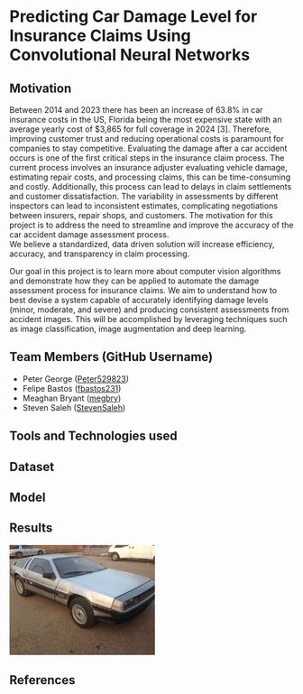 # Predicting Car Damage Level for Insurance Claims Using Convolutional Neural Networks

## Motivation

Between 2014 and 2023 there has been an increase of 63.8% in car insurance costs in the US, Florida being the most expensive state with an average yearly cost of $3,865 
for full coverage in 2024 [3]. Therefore, improving customer trust and reducing operational costs is paramount for companies to stay competitive. Evaluating the damage 
after a car accident occurs is one of the first critical steps in the insurance claim process. The current process involves an insurance adjuster evaluating vehicle damage, estimating repair costs, and processing claims, this can be time-consuming and costly. Additionally, this process can lead to delays in claim settlements and customer dissatisfaction. The variability in assessments by different inspectors can lead to inconsistent estimates, complicating negotiations between insurers, repair shops, and customers. The motivation for this project is to address the need to streamline and improve the accuracy of the car accident damage assessment process.  
We believe a standardized, data driven solution will increase efficiency, accuracy, and transparency in claim processing.  

Our goal in this project is to learn more about computer vision algorithms and demonstrate how they can be applied to automate the damage assessment process for insurance 
claims. We aim to understand how to best devise a system capable of accurately identifying damage levels (minor, moderate, and severe) and producing consistent assessments 
from accident images. This will be accomplished by leveraging techniques such as image classification, image augmentation and deep learning. 


## Team Members (GitHub Username)

- Peter George​   ([Peter529823](https://github.com/Peter529823))
- Felipe Bastos  ([fbastos231](https://github.com/fbastos231))
- Meaghan Bryant​ ([megbry](https://github.com/megbry))
- Steven Saleh   ([StevenSaleh](https://github.com/StevenSaleh))

## Tools and Technologies used 

## Dataset

## Model

## Results

![0220.JPEG](./images/0220.JPEG)

## References